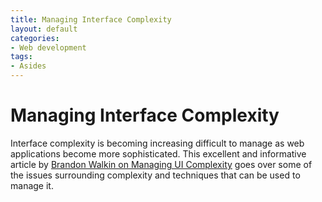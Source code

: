```yaml
---
title: Managing Interface Complexity
layout: default
categories:
- Web development
tags:
- Asides
---
```

# Managing Interface Complexity

Interface complexity is becoming increasing difficult to manage as web applications become more sophisticated. This excellent and informative article by [Brandon Walkin on Managing UI Complexity][1] goes over some of the issues surrounding complexity and techniques that can be used to manage it.

 [1]: http://www.brandonwalkin.com/blog/2009/08/10/managing-ui-complexity/